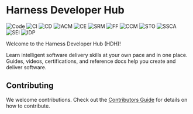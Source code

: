 # Harness Developer Hub

![Code](static/img/icon_code.svg)
![CI](static/img/icon_ci.svg)
![CD](static/img/icon_cd.svg)
![IACM](static/img/icon_iacm.svg)
![CE](static/img/icon_ce.svg)
![SRM](static/img/icon_srm.svg)
![FF](static/img/icon_ff.svg)
![CCM](static/img/icon_ccm.svg)
![STO](static/img/icon_sto.svg)
![SSCA](static/img/icon_ssca.svg)
![SEI](static/img/icon_sei.svg)
![IDP](static/img/icon_idp.svg)



Welcome to the Harness Developer Hub (HDH)!

Learn intelligent software delivery skills at your own pace and in one place. Guides, videos, certifications, and reference docs help you create and deliver software.

## Contributing

We welcome contributions. Check out the [Contributors Guide](CONTRIBUTING.md) for details
on how to contribute.
 
